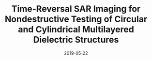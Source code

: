 ---
draft: false
doi: 10.1109/TIM.2019.2918371
title: Time-Reversal SAR Imaging for Nondestructive Testing of Circular and Cylindrical Multilayered Dielectric Structures


publication_types:
  - "2"
authors:
  - Baolong Wu
  - Yuan Gao
  - Jaime Laviada
  - Mohammad Tayeb Al Qaseer
  - Reza Zoughi
publication: In *IEEE Transactions on Instrumentation and Measurement*
publication_short: In *IEEE Transactions on Instrumentation and Measurement*
featured: false
image:
  filename: featured
  focal_point: Smart
  preview_only: false
date: 2019-05-22
---